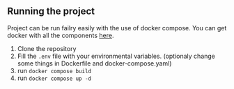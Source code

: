 ## Running the project
Project can be run failry easily with the use of docker compose. You can get docker with all the components [here](https://docs.docker.com/get-docker/).
1. Clone the repository
2. Fill the `.env` file with your environmental variables. (optionaly change some things in Dockerfile and docker-compose.yaml)
3. run `docker compose build`
4. run `docker compose up -d`
